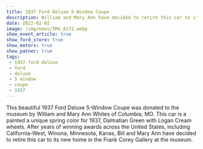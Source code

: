 ```yaml
---
title: 1937 Ford Deluxe 5-Window Coupe
description: William and Mary Ann have decided to retire this car to its new home in the Frank Corey Gallery at the museum.
date: 2022-02-02
image: /img/news/IMG_8172.webp
show_event_article: true
show_ford_store: true
show_motors: true
show_patner: true
tags: 
 - 1937 ford deluxe
 - ford
 - deluxe
 - 5 window
 - coupe
 - 1937
---
```


This beautiful 1937 Ford Deluxe 5-Window Coupe was donated to the museum by William and Mary Ann Whites of Columbia, MO. This car is a painted a unique spring color for 1937, Dalmatian Green with Logan Cream wheels. After years of winning awards across the United States, including California-West, Winona, Minnesota, Kanas, Bill and Mary Ann have decided to retire this car to its new home in the Frank Corey Gallery at the museum.

